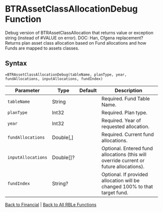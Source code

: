 # BTRAssetClassAllocationDebug Function

Debug version of BTRAssetClassAllocation that returns value or exception string (instead of #VALUE on error).  DOC: Han, Cfgena replacement?  Returns plan asset class allocation based on Fund allocations and how Funds are mapped to assets classes.

## Syntax

```excel
=BTRAssetClassAllocationDebug(tableName, planType, year, fundAllocations, inputAllocations, fundIndex)
```

Parameter | Type | Default | Description
---|---|---|---
`tableName` | String |  | Required.  Fund Table Name.
`planType` | Int32 |  | Required.  Plan type.
`year` | Int32 |  | Required.  Year of requested allocation.
`fundAllocations` | Double[,] |  | Required.  Current fund allocations.
`inputAllocations` | Double[]? |  | Optional.  Entered fund allocations (this will override current or future allocations).
`fundIndex` | String? |  | Optional.  If provided allocation will be changed 100% to that target fund.

[Back to Financial](Readme.md) | [Back to All RBLe Functions](/RBLe/RBLe.md#function-documentation)